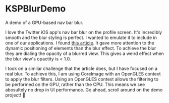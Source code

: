 # KSPBlurDemo
A demo of a GPU-based nav bar blur.

I love the Twitter iOS app's nav bar blur on the profile screen. It's incredibly smooth and the blur styling is perfect. I wanted to emulate it to include in one of our applications. I found [this article](http://www.thinkandbuild.it/implementing-the-twitter-ios-app-ui/). It gave more attention to the dynamic positioning of elements than the blur effect. To achieve the blur they are dialing the opacity of a blurred view. This gives a weird effect when the blur view's opactity is < 1.0.

I took on a similar challenge that the article does, but I have focused on a real blur. To achieve this, I am using CoreImage with an OpenGLES context to apply the blur filters. Using an OpenGLES context allows the filtering to be performed on the GPU, rather than the CPU. This means we see abosultely no drop in UI performance. Go ahead, scroll around on the demo project! 💯
